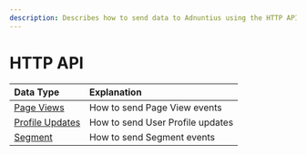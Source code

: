 ```yaml
---
description: Describes how to send data to Adnuntius using the HTTP API.
---
```


# HTTP API

| Data Type | Explanation |
| :--- | :--- |
| [Page Views](http-page-view.md) | How to send Page View events |
| [Profile Updates](http-profile.md) | How to send User Profile updates |
| [Segment](https://github.com/Adnuntius/documentation/tree/dd84e991086aa2a899772e000b9dbcd7c9ea4a53/adnuntius-data/api-documentation/http/http-segment.md) | How to send Segment events |

